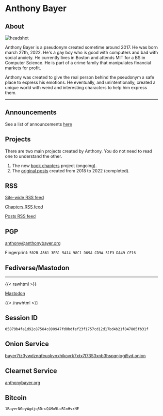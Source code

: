 # Anthony Bayer

## About

![headshot](/images/face-square.jpg)

Anthony Bayer is a pseudonym created sometime around 2017. He was born march 27th, 2022. He's a gay boy who is good with computers and bad with social anxiety. He currently lives in Boston and attends MIT for a BS in Computer Science. He is part of a crime family that manipulates financial markets for profit.

Anthony was created to give the real person behind the pseudonym a safe place to express his emotions. He eventually, and unintentionally, created a unique world with weird and interesting characters to help him express them.

---

## Announcements

See a list of announcements [here](announcements)

## Projects

There are two main projects created by Anthony. You do not need to read one to understand the other.

1. The new [book chapters](book) project (ongoing).
2. The [original posts](blog) created from 2018 to 2022 (completed).

## RSS

[Site-wide RSS feed](/index.xml)

[Chapters RSS feed](book/index.xml)

[Posts RSS feed](blog/index.xml)

## PGP

[anthony@anthonybayer.org](/pgp/anthony@anthonybayer.org.txt)

Fingerprint: `502B A561 3EB1 5A14 98C1 D69A CD9A 51F3 DA49 CF16`

## Fediverse/Mastodon

<hr />

{{< rawhtml >}}
<p><a rel="me" href="https://ieji.de/@bayer">Mastodon</a></p>
{{< /rawhtml >}}


## Session ID

`05879b4fa1d92c87584c890947fd0bdfef23f1757cd12d17bd4b21f847805fb31f`

## Onion Service

[bayer7tz3ywdznqfeuokynxhikovrk7xtx7l7353xnb3hspqnjogj5yd.onion](http://bayer7tz3ywdznqfeuokynxhikovrk7xtx7l7353xnb3hspqnjogj5yd.onion)

## Clearnet Service

[anthonybayer.org](https://anthonybayer.org)

## Bitcoin

`1BayerNGeyWgdjq5DruQ4Mo5LoR1nHvxNE`
